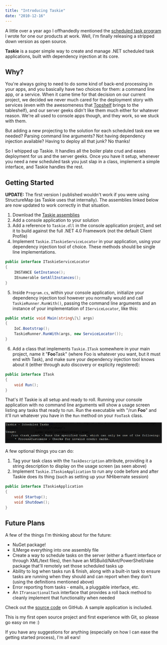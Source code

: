 ```yaml
---
title: "Introducing Taskie"
date: "2010-12-16"
---
```


A little over a year ago I offhandedly mentioned the [scheduled task program](http://darrell.mozingo.net/2009/09/15/injecting-all-instances-of-a-given-type/) I wrote for one our products at work. Well, I'm finally releasing a stripped down version as open source.

**Taskie** is a super simple way to create and manage .NET scheduled task applications, built with dependency injection at its core.

## Why?

You're always going to need to do some kind of back-end processing in your apps, and you basically have two choices for them: a command line app, or a service. When it came time for that decision on our current project, we decided we never much cared for the deployment story with services (even with the awesomeness that [Topshelf](http://topshelf-project.com/) brings to the tableshelf), and our server geeks didn't like them much either for whatever reason. We're all used to console apps though, and they work, so we stuck with them.

But adding a new projecting to the solution for each scheduled task exe we needed? Parsing command line arguments? Not having dependency injection available? Having to deploy all that junk? No thanks!

So I whipped up Taskie. It handles all the boiler plate crud and eases deployment for us and the server geeks. Once you have it setup, whenever you need a new scheduled task you just slap in a class, implement a simple interface, and Taskie handles the rest.

## Getting Started

**UPDATE:** The first version I published wouldn't work if you were using StructureMap (as Taskie uses that internally). The assemblies linked below are now updated to work correctly in that situation.

1. Download the [Taskie assemblies](https://github.com/downloads/DarrellMozingo/Taskie/Taskie.dll)
2. Add a console application to your solution
3. Add a reference to `Taskie.dll` in the console application project, and set it to build against the full .NET 4.0 Framework (not the default Client Profile)
4. Implement `Taskie.ITaskieServiceLocator` in your application, using your dependency injection tool of choice. These methods should be single line implementations.

```csharp
public interface ITaskieServiceLocator
{
    INSTANCE GetInstance();
    IEnumerable GetAllInstances();
} 
```

5. Inside `Program.cs`, within your console application, initialize your dependency injection tool however you normally would and call `TaskieRunner.RunWith()`, passing the command line arguments and an instance of your implementation of `IServiceLocator`, like this:

```csharp
public static void Main(string\[\] args)
{
    IoC.Bootstrap();
    TaskieRunner.RunWith(args, new ServiceLocator());
}
```

6. Add a class that implements `Taskie.ITask` somewhere in your main project, name it "**Foo**Task" (where Foo is whatever you want, but it must end with Task), and make sure your dependency injection tool knows about it (either through auto discovery or explicity registered):

```csharp
public interface ITask
{
    void Run();
}
```

That's it! Taskie is all setup and ready to roll. Running your console application with no command line arguments will show a usage screen listing any tasks that ready to run. Run the executable with "/run **Foo**" and it'll run whatever you have in the `Run` method on your `FooTask` class.

![Taskie Usage Screen](/assets/2010/sshot-1.png "Taskie Usage Screen")

A few optional things you can do:

1. Tag your task class with the `TaskDescription` attribute, providing it a string description to display on the usage screen (as seen above)
2. Implement `Taskie.ITaskieApplication` to run any code before and after Taskie does its thing (such as setting up your NHibernate session)

```csharp
public interface ITaskieApplication
{
    void Startup();
    void Shutdown();
}
```

## Future Plans

A few of the things I'm thinking about for the future:

- NuGet package!
- ILMerge everything into one assembly file
- Create a way to schedule tasks on the server (either a fluent interface or through XML/text files), then have an MSBuild/NAnt/PowerShell/rake package that'll remotely set those scheduled tasks up
- Ability to log when tasks run & finish, along with a built-in task to ensure tasks are running when they should and can report when they don't (using the definitions mentioned above)
- Error reporting from tasks - emails, a pluggable interface, etc.
- An `ITransactionalTask` interface that provides a roll back method to cleanly implement that functionality when needed

Check out the [source code](https://github.com/DarrellMozingo/Taskie) on GitHub. A sample application is included.

This is my first open source project and first experience with Git, so please go easy on me :)

If you have any suggestions for anything (especially on how I can ease the getting started process), I'm all ears!
